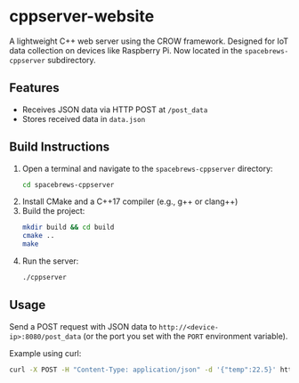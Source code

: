 
# cppserver-website


A lightweight C++ web server using the CROW framework. Designed for IoT data collection on devices like Raspberry Pi. Now located in the `spacebrews-cppserver` subdirectory.

## Features
- Receives JSON data via HTTP POST at `/post_data`
- Stores received data in `data.json`


## Build Instructions

1. Open a terminal and navigate to the `spacebrews-cppserver` directory:
   ```sh
   cd spacebrews-cppserver
   ```
2. Install CMake and a C++17 compiler (e.g., g++ or clang++)
3. Build the project:
   ```sh
   mkdir build && cd build
   cmake ..
   make
   ```
4. Run the server:
   ```sh
   ./cppserver
   ```

## Usage
Send a POST request with JSON data to `http://<device-ip>:8080/post_data` (or the port you set with the `PORT` environment variable).

Example using curl:
```sh
curl -X POST -H "Content-Type: application/json" -d '{"temp":22.5}' http://localhost:8080/post_data
```
